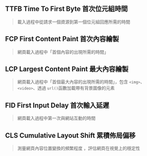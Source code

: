 
## TTFB Time To First Byte 首次位元組時間

> 載入過程中從請求一個資源到第一個位元組回應所需的時間


## FCP First Content Paint 首次內容繪製

> 網頁載入過程中「首個內容的出現所需的時間」


## LCP Largest Content Paint 最大內容繪製

> 網頁載入過程中「首個最大內容的出現所需的時間」，包含 `<img>`、`<video>`、透過 `url()`函數加載帶有背景圖像的元素


## FID First Input Delay 首次輸入延遲

> 網頁載入過程中第一次與網站互動的時間


## CLS Cumulative Layout Shift 累積佈局偏移

> 測量網頁內容位置變換的頻繁程度 ，評估網頁在視覺上的穩定性


## 



